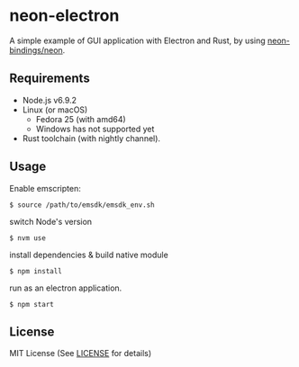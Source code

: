 # neon-electron
A simple example of GUI application with Electron and Rust,
by using [neon-bindings/neon](https://github.com/neon-bindings/neon).

## Requirements
* Node.js v6.9.2
* Linux (or macOS)
  - Fedora 25 (with amd64)
  - Windows has not supported yet
* Rust toolchain (with nightly channel).

## Usage

Enable emscripten:

```shell-session
$ source /path/to/emsdk/emsdk_env.sh
```

switch Node's version

```shell-session
$ nvm use
```

install dependencies & build native module

```shell-session
$ npm install
```

run as an electron application.

```shell-session
$ npm start
```

## License
MIT License (See [LICENSE](LICENSE) for details)
